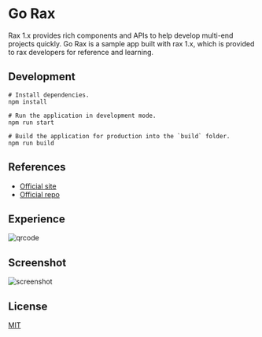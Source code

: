 # Go Rax

Rax 1.x provides rich components and APIs to help develop multi-end projects quickly. Go Rax is a sample app built with rax 1.x, which is provided to rax developers for reference and learning.

## Development

```shell
# Install dependencies.
npm install

# Run the application in development mode.
npm run start

# Build the application for production into the `build` folder.
npm run build
```

## References

- [Official site](http://rax.js.org)
- [Official repo](https://github.com/alibaba/rax)

## Experience

![qrcode](https://img.alicdn.com/tfs/TB16nC6sUY1gK0jSZFCXXcwqXXa-738-245.jpg)

## Screenshot

![screenshot](https://img.alicdn.com/tfs/TB1dka7sG61gK0jSZFlXXXDKFXa-730-730.jpg)

## License

[MIT](https://opensource.org/licenses/MIT)
